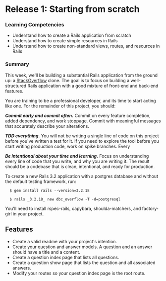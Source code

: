 # Release 1: Starting from scratch


### Learning Competencies

  - Understand how to create a Rails application from scratch
  - Understand how to create simple resources in Rails
  - Understand how to create non-standard views, routes, and resources in Rails

### Summary

  This week, we'll be building a substantial Rails application from the ground up: a [StackOverflow](http://www.stackoverflow.com) clone.  The goal is to focus on building a well-structured Rails application with a good mixture of front-end and back-end features.

  You are training to be a professional developer, and its time to start acting like one. For the remainder of this project, you should:

  ***Commit early and commit often.***  Commit on every feature completion, added dependency, and work stoppage. Commit with meaningful messages that accurately describe your alterations.

  ***TDD everything.*** You will not be writing a single line of code on this project before you've written a test for it. If you need to explore the tool before you start writing production code, work on spike branches. Every

  ***Be intentional about your time and learning.*** Focus on understanding every line of code that you write, and why you are writing it. The result should be a codebase that is clean, intentional, and ready for production.

 To create a new Rails 3.2 application with a postgres database and without the default testing framework, run:

  ```text
    $ gem install rails --version=3.2.18

    $ rails _3.2.18_ new dbc_overflow -T -d=postgresql
  ```

  You'll need to install rspec-rails, capybara, shoulda-matchers, and factory-girl in your project.

## Features

  - Create a valid readme with your project's intention.
  - Create your question and answer models. A question and an answer should have a title and a content.
  - Create a question index page that lists all questions.
  - Create a question show page that lists the question and all associated answers.
  - Modify your routes so your question index page is the root route.

